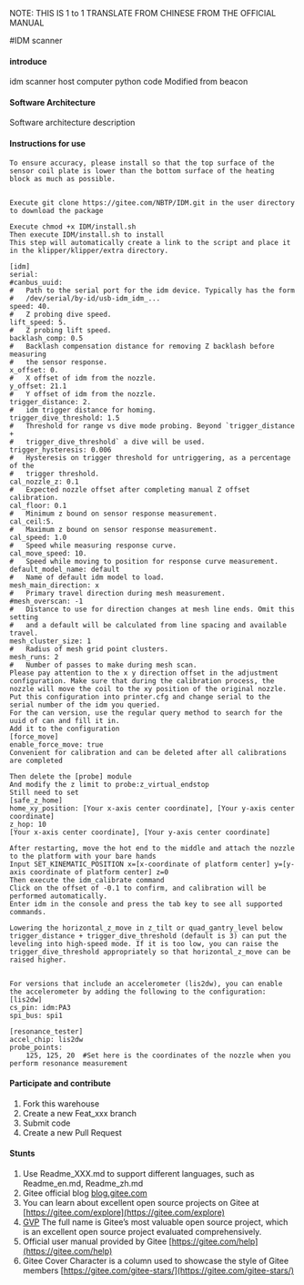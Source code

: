 NOTE: THIS IS  1 to 1 TRANSLATE FROM CHINESE FROM THE OFFICIAL MANUAL

#IDM scanner

#### introduce
idm scanner host computer python code
Modified from beacon

#### Software Architecture
Software architecture description

#### Instructions for use
```
To ensure accuracy, please install so that the top surface of the sensor coil plate is lower than the bottom surface of the heating block as much as possible.


Execute git clone https://gitee.com/NBTP/IDM.git in the user directory to download the package

Execute chmod +x IDM/install.sh
Then execute IDM/install.sh to install
This step will automatically create a link to the script and place it in the klipper/klipper/extra directory.

[idm]
serial:
#canbus_uuid:
#   Path to the serial port for the idm device. Typically has the form
#   /dev/serial/by-id/usb-idm_idm_...
speed: 40.
#   Z probing dive speed.
lift_speed: 5.
#   Z probing lift speed.
backlash_comp: 0.5
#   Backlash compensation distance for removing Z backlash before measuring
#   the sensor response.
x_offset: 0.
#   X offset of idm from the nozzle.
y_offset: 21.1
#   Y offset of idm from the nozzle.
trigger_distance: 2.
#   idm trigger distance for homing.
trigger_dive_threshold: 1.5
#   Threshold for range vs dive mode probing. Beyond `trigger_distance +
#   trigger_dive_threshold` a dive will be used.
trigger_hysteresis: 0.006
#   Hysteresis on trigger threshold for untriggering, as a percentage of the
#   trigger threshold.
cal_nozzle_z: 0.1
#   Expected nozzle offset after completing manual Z offset calibration.
cal_floor: 0.1
#   Minimum z bound on sensor response measurement.
cal_ceil:5.
#   Maximum z bound on sensor response measurement.
cal_speed: 1.0
#   Speed while measuring response curve.
cal_move_speed: 10.
#   Speed while moving to position for response curve measurement.
default_model_name: default
#   Name of default idm model to load.
mesh_main_direction: x
#   Primary travel direction during mesh measurement.
#mesh_overscan: -1
#   Distance to use for direction changes at mesh line ends. Omit this setting
#   and a default will be calculated from line spacing and available travel.
mesh_cluster_size: 1
#   Radius of mesh grid point clusters.
mesh_runs: 2
#   Number of passes to make during mesh scan.
Please pay attention to the x y direction offset in the adjustment configuration. Make sure that during the calibration process, the nozzle will move the coil to the xy position of the original nozzle.
Put this configuration into printer.cfg and change serial to the serial number of the idm you queried.
For the can version, use the regular query method to search for the uuid of can and fill it in.
Add it to the configuration
[force_move]
enable_force_move: true
Convenient for calibration and can be deleted after all calibrations are completed

Then delete the [probe] module
And modify the z limit to probe:z_virtual_endstop
Still need to set
[safe_z_home]
home_xy_position: [Your x-axis center coordinate], [Your y-axis center coordinate]
z_hop: 10
[Your x-axis center coordinate], [Your y-axis center coordinate]

After restarting, move the hot end to the middle and attach the nozzle to the platform with your bare hands
Input SET_KINEMATIC_POSITION x=[x-coordinate of platform center] y=[y-axis coordinate of platform center] z=0
Then execute the idm_calibrate command
Click on the offset of -0.1 to confirm, and calibration will be performed automatically.
Enter idm in the console and press the tab key to see all supported commands.

Lowering the horizontal_z_move in z_tilt or quad_gantry_level below trigger_distance + trigger_dive_threshold (default is 3) can put the leveling into high-speed mode. If it is too low, you can raise the trigger_dive_threshold appropriately so that horizontal_z_move can be raised higher.


For versions that include an accelerometer (lis2dw), you can enable the accelerometer by adding the following to the configuration:
[lis2dw]
cs_pin: idm:PA3
spi_bus: spi1

[resonance_tester]
accel_chip: lis2dw
probe_points:
    125, 125, 20  #Set here is the coordinates of the nozzle when you perform resonance measurement
```


#### Participate and contribute

1. Fork this warehouse
2. Create a new Feat_xxx branch
3. Submit code
4. Create a new Pull Request


#### Stunts

1. Use Readme\_XXX.md to support different languages, such as Readme\_en.md, Readme\_zh.md
2. Gitee official blog [blog.gitee.com](https://blog.gitee.com)
3. You can learn about excellent open source projects on Gitee at [https://gitee.com/explore](https://gitee.com/explore)
4. [GVP](https://gitee.com/gvp) The full name is Gitee’s most valuable open source project, which is an excellent open source project evaluated comprehensively.
5. Official user manual provided by Gitee [https://gitee.com/help](https://gitee.com/help)
6. Gitee Cover Character is a column used to showcase the style of Gitee members [https://gitee.com/gitee-stars/](https://gitee.com/gitee-stars/)
